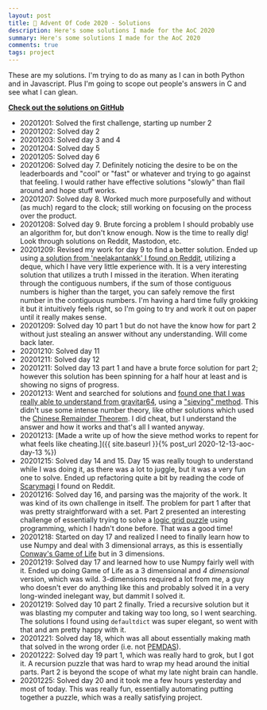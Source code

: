 ```yaml
---
layout: post
title: 🧩 Advent Of Code 2020 - Solutions
description: Here's some solutions I made for the AoC 2020
summary: Here's some solutions I made for the AoC 2020
comments: true
tags: project
---
```


These are my solutions. I'm trying to do as many as I can in both Python and in Javascript. Plus I'm going to scope out people's answers in C and see what I can glean.

[**Check out the solutions on GitHub**](https://github.com/milofultz/aoc2020)

- 20201201: Solved the first challenge, starting up number 2
- 20201202: Solved day 2
- 20201203: Solved day 3 and 4
- 20201204: Solved day 5
- 20201205: Solved day 6
- 20201206: Solved day 7. Definitely noticing the desire to be on the leaderboards and "cool" or "fast" or whatever and trying to go against that feeling. I would rather have effective solutions "slowly" than flail around and hope stuff works.
- 20201207: Solved day 8. Worked much more purposefully and without (as much) regard to the clock; still working on focusing on the process over the product.
- 20201208: Solved day 9. Brute forcing a problem I should probably use an algorithm for, but don't know enough. Now is the time to really dig! Look through solutions on Reddit, Mastodon, etc.
- 20201209: Revised my work for day 9 to find a better solution. Ended up using [a solution from 'neelakantankk' I found on Reddit](https://github.com/neelakantankk/Advent_of_Code_2020/blob/main/Day_09/day_09.py), utilizing a deque, which I have very little experience with. It is a very interesting solution that utilizes a truth I missed in the iteration. When iterating through the contiguous numbers, if the sum of those contiguous numbers is higher than the target, you can safely remove the first number in the contiguous numbers. I'm having a hard time fully grokking it but it intuitively feels right, so I'm going to try and work it out on paper until it really makes sense.
- 20201209: Solved day 10 part 1 but do not have the know how for part 2 without just stealing an answer without any understanding. Will come back later.
- 20201210: Solved day 11
- 20201211: Solved day 12
- 20201211: Solved day 13 part 1 and have a brute force solution for part 2; however this solution has been spinning for a half hour at least and is showing no signs of progress.
- 20201213: Went and searched for solutions and [found one that I was really able to understand from gravitar64](https://www.reddit.com/r/adventofcode/comments/kc4njx/comment/gfqeouq), using a ["sieving" method](https://en.wikipedia.org/wiki/Sieve_theory). This didn't use some intense number theory, like other solutions which used the [Chinese Remainder Theorem](https://en.wikipedia.org/wiki/Chinese_remainder_theorem). I did cheat, but I understand the answer and how it works and that's all I wanted anyway.
- 20201213: [Made a write up of how the sieve method works to repent for what feels like cheating.]({{ site.baseurl }}{% post_url 2020-12-13-aoc-day-13 %})
- 20201215: Solved day 14 and 15. Day 15 was really tough to understand while I was doing it, as there was a lot to juggle, but it was a very fun one to solve. Ended up refactoring quite a bit by reading the code of [Scarymagi](https://github.com/Scarygami/aoc2020/blob/main/15/day15.py) I found on Reddit.
- 20201216: Solved day 16, and parsing was the majority of the work. It was kind of its own challenge in itself. The problem for part 1 after that was pretty straightforward with a set. Part 2 presented an interesting challenge of essentially trying to solve a [logic grid puzzle](https://en.wikipedia.org/wiki/Logic_puzzle#Logic_grid_puzzles) using programming, which I hadn't done before. That was a good time!
- 20201218: Started on day 17 and realized I need to finally learn how to use Numpy and deal with 3 dimensional arrays, as this is essentially [Conway's Game of Life](https://en.wikipedia.org/wiki/Conway's_Game_of_Life) but in 3 dimensions.
- 20201219: Solved day 17 and learned how to use Numpy fairly well with it. Ended up doing Game of Life as a 3 dimensional and _4 dimensional_ version, which was wild. 3-dimensions required a lot from me, a guy who doesn't ever do anything like this and probably solved it in a very long-winded inelegant way, but dammit I solved it.
- 20201219: Solved day 10 part 2 finally. Tried a recursive solution but it was blasting my computer and taking way too long, so I went searching. The solutions I found using `defaultdict` was super elegant, so went with that and am pretty happy with it.
- 20201221: Solved day 18, which was all about essentially making math that solved in the wrong order (i.e. not [PEMDAS](https://blog.prepscholar.com/pemdas-meaning-rule)).
- 20201222: Solved day 19 part 1, which was really hard to grok, but I got it. A recursion puzzle that was hard to wrap my head around the initial parts. Part 2 is beyond the scope of what my late night brain can handle.
- 20201225: Solved day 20 and it took me a few hours yesterday and most of today. This was really fun, essentially automating putting together a puzzle, which was a really satisfying project.